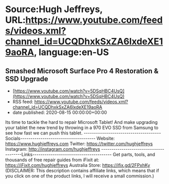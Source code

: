 # Source:Hugh Jeffreys, URL:https://www.youtube.com/feeds/videos.xml?channel_id=UCQDhxkSxZA6lxdeXE19aoRA, language:en-US

## Smashed Microsoft Surface Pro 4 Restoration & SSD Upgrade
 - [https://www.youtube.com/watch?v=5DSqHBC4UsQ](https://www.youtube.com/watch?v=5DSqHBC4UsQ)
 - RSS feed: https://www.youtube.com/feeds/videos.xml?channel_id=UCQDhxkSxZA6lxdeXE19aoRA
 - date published: 2020-08-15 00:00:00+00:00

Its time to tackle the hard to repair Microsoft Tablet! And make upgrading your tablet the new trend by throwing in a 970 EVO SSD from Samsung to see how fast we can push this tablet. 
--------------------------------------Socials-------------------------------------
Website: https://www.hughjeffreys.com 
Twitter: https://twitter.com/hughjeffreys
Instagram: http://instagram.com/hughjeffreys
---------------------------------------Links---------------------------------------
Get parts, tools, and thousands of free repair guides from iFixit at: 
    https://iFixit.com/hughjeffreys
Australia Store: https://ifix.gd/2FPxhKy
(DISCLAIMER: This description contains affiliate links, which means that if you click on one of the product links, l will receive a small commission.)

